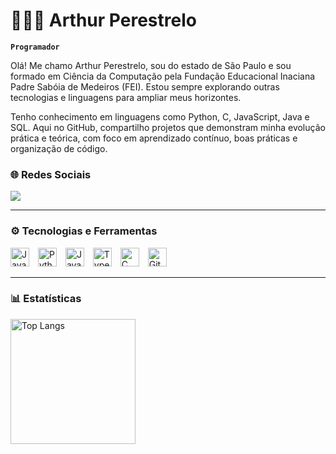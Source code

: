 # 👨🏻‍💻 Arthur Perestrelo

**`Programador`**

Olá! Me chamo Arthur Perestrelo, sou do estado de São Paulo e sou formado em Ciência da Computação pela Fundação Educacional Inaciana Padre Sabóia de Medeiros (FEI). Estou sempre explorando outras tecnologias e linguagens para ampliar meus horizontes.

Tenho conhecimento em linguagens como Python, C, JavaScript, Java e SQL. Aqui no GitHub, compartilho projetos que demonstram minha evolução prática e teórica, com foco em aprendizado contínuo, boas práticas e organização de código.

### 🌐 Redes Sociais
<p align="left">
  <a href="https://www.linkedin.com/in/arthur-de-olim-perestrelo-b4900321b" target="_blank"><img src="https://img.shields.io/badge/-LinkedIn-%230077B5?style=for-the-badge&logo=linkedin&logoColor=white" target="_blank"></a> 
</p>

---

### ⚙️ Tecnologias e Ferramentas

<p align="left">
  <img src="https://cdn.jsdelivr.net/gh/devicons/devicon@latest/icons/java/java-original.svg" title="Java" alt="Java" width="30px" style="padding-right: 10px;" />
  <img src="https://cdn.jsdelivr.net/gh/devicons/devicon@latest/icons/python/python-original.svg" title="Python" alt="Python" width="30px" style="padding-right: 10px;" />
  <img src="https://cdn.jsdelivr.net/gh/devicons/devicon@latest/icons/javascript/javascript-original.svg" title="JavaScript" alt="JavaScript" width="30px" style="padding-right: 10px;" />
  <img src="https://cdn.jsdelivr.net/gh/devicons/devicon@latest/icons/typescript/typescript-original.svg" title="TypeScript" alt="TypeScript" width="30px" style="padding-right: 10px;" />
  <img src="https://cdn.jsdelivr.net/gh/devicons/devicon@latest/icons/c/c-original.svg" title="C" alt="C" width="30px" style="padding-right: 10px;" />
  <img src="https://cdn.jsdelivr.net/gh/devicons/devicon@latest/icons/git/git-original.svg" title="Git" alt="Git" width="30px" style="padding-right: 10px;" />
</p>

---

### 📊 Estatísticas
  <img 
    alt="Top Langs" 
    height="200" 
    src="https://github-readme-stats.vercel.app/api/top-langs/?username=ArthurPerestrelo&theme=tokyonight&layout=compact&custom_title=Tecnologias&langs_count=9" 
  />
</p>

